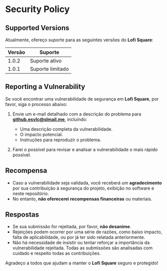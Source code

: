 # Security Policy

## Supported Versions

Atualmente, ofereço suporte para as seguintes versões do **Lofi Square**:

| Versão         | Suporte                 |
|----------------|-------------------------|
| 1.0.2            | Suporte ativo           |
| 1.0.1           | Suporte limitado        |

## Reporting a Vulnerability

Se você encontrar uma vulnerabilidade de segurança em **Lofi Square**, por favor, siga o processo abaixo:

1. Envie um e-mail detalhado com a descrição do problema para **github.esvlc@slmail.me**, incluindo:
   - Uma descrição completa da vulnerabilidade.
   - O impacto potencial.
   - Instruções para reproduzir o problema.

2. Farei o possível para revisar e analisar a vulnerabilidade o mais rápido possível.

## Recompensa

- Caso a vulnerabilidade seja validada, você receberá um **agradecimento** por sua contribuição à segurança do projeto, exibição no software e neste repositório.
- No entanto, **não oferecerei recompensas financeiras** ou materiais.

## Respostas

- Se sua submissão for rejeitada, por favor, **não desanime**.
- Rejeições podem ocorrer por uma série de razões, como baixo impacto, falta de aplicabilidade, ou por já ter sido relatada anteriormente.
- Não há necessidade de insistir ou tentar reforçar a importância da vulnerabilidade rejeitada. Todas as submissões são analisadas com cuidado e respeito todas as contribuições.

Agradeço a todos que ajudam a manter o **Lofi Square** seguro e protegido!

